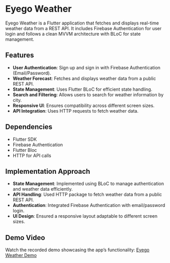 # Eyego Weather

Eyego Weather is a Flutter application that fetches and displays real-time weather data from a REST API. It includes Firebase Authentication for user login and follows a clean MVVM architecture with BLoC for state management.

## Features

- **User Authentication**: Sign up and sign in with Firebase Authentication (Email/Password).
- **Weather Forecast**: Fetches and displays weather data from a public REST API.
- **State Management**: Uses Flutter BLoC for efficient state handling.
- **Search and Filtering**: Allows users to search for weather information by city.
- **Responsive UI**: Ensures compatibility across different screen sizes.
- **API Integration**: Uses HTTP requests to fetch weather data.

## Dependencies

- Flutter SDK
- Firebase Authentication
- Flutter Bloc
- HTTP for API calls


## Implementation Approach

- **State Management**: Implemented using BLoC to manage authentication and weather data efficiently.
- **API Handling**: Used HTTP package to fetch weather data from a public REST API.
- **Authentication**: Integrated Firebase Authentication with email/password login.
- **UI Design**: Ensured a responsive layout adaptable to different screen sizes.

## Demo Video

Watch the recorded demo showcasing the app’s functionality:
[Eyego Weather Demo](https://drive.google.com/file/d/1wFKB5Cr6Huwy9OtrnA7EGivosailEgal/view?usp=sharing)


